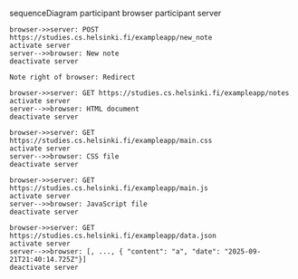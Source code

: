 sequenceDiagram
    participant browser
    participant server

    browser->>server: POST https://studies.cs.helsinki.fi/exampleapp/new_note
    activate server
    server-->>browser: New note
    deactivate server

    Note right of browser: Redirect

    browser->>server: GET https://studies.cs.helsinki.fi/exampleapp/notes
    activate server
    server-->>browser: HTML document
    deactivate server

    browser->>server: GET https://studies.cs.helsinki.fi/exampleapp/main.css
    activate server
    server-->>browser: CSS file
    deactivate server

    browser->>server: GET https://studies.cs.helsinki.fi/exampleapp/main.js
    activate server
    server-->>browser: JavaScript file
    deactivate server

    browser->>server: GET https://studies.cs.helsinki.fi/exampleapp/data.json
    activate server
    server-->>browser: [, ..., { "content": "a", "date": "2025-09-21T21:40:14.725Z"}]
    deactivate server